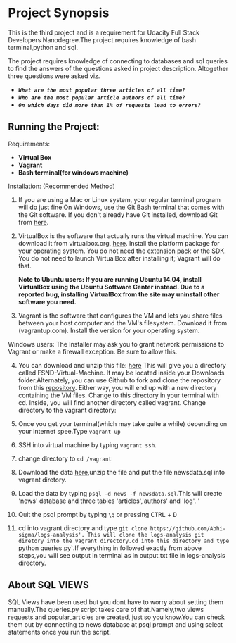 
# Project Synopsis

This is the third project and is a requirement for  Udacity Full Stack Developers Nanodegree.The project
requires knowledge of bash terminal,python and sql.

The project requires knowledge of connecting to databases and sql queries to find the answers of the questions asked in project description.
Altogether three questions were asked viz.
+ **_`What are the most popular three articles of all time?`_**
+ **_`Who are the most popular article authors of all time?`_**
+ **_`On which days did more than 1% of requests lead to errors?`_**


## Running the Project:

Requirements:
+ **Virtual Box**
+ **Vagrant**
+ **Bash terminal(for windows machine)**


Installation:
(Recommended Method)

1. If you are using a Mac or Linux system, your regular terminal program will do just fine.On Windows, 
use the Git Bash terminal that comes with the Git software.
If you don't already have Git installed, download Git from [here](git-scm.com). 

2. VirtualBox is the software that actually runs the virtual machine. You can download it from virtualbox.org, [here](https://www.virtualbox.org/wiki/Downloads). 
Install the platform package for your operating system. You do not need the extension pack or the SDK. You do not need 
to launch VirtualBox after installing it; Vagrant will do that.

	<strong>Note to Ubuntu users:
	If you are running Ubuntu 14.04, install VirtualBox using the Ubuntu Software Center instead.
	Due to a reported bug, installing VirtualBox from the site may uninstall other software you need.</strong>

3. Vagrant is the software that configures the VM and lets you share files between your host computer 
and the VM's filesystem. Download it from (vagrantup.com). Install the version for your operating system.

Windows users: The Installer may ask you to grant network permissions to Vagrant or make a firewall exception. Be sure to allow this.


4. You can download and unzip this file: [here](https://d17h27t6h515a5.cloudfront.net/topher/2017/June/5948287e_fsnd-virtual-machine/fsnd-virtual-machine.zip)
This will give you a directory called FSND-Virtual-Machine. 
It may be located inside your Downloads folder.Alternately, you can use Github to fork and 
clone the repository from this [repository](https://github.com/udacity/fullstack-nanodegree-vm). Either way, 
you will end up with a new directory containing the VM files. Change to this directory in your terminal with cd.
Inside, you will find another directory called vagrant. Change directory to the vagrant directory:

5. Once you get your terminal(which may take quite a while) depending on your internet spee.Type `vagrant up`

6. SSH into virtual machine by typing `vagrant ssh`.

7. change directory to `cd /vagrant`

8. Download the data [here](https://d17h27t6h515a5.cloudfront.net/topher/2016/August/57b5f748_newsdata/newsdata.zip),unzip the file and put the file newsdata.sql into vagrant diretory.

9. Load the data by typing `psql -d news -f newsdata.sql`.This will create 'news' database and three tables 'articles','authors' and 'log'.
'
10. Quit the psql prompt by typing `\q` or pressing <kbd>CTRL</kbd> + <kbd>D</kbd>

11. cd into vagrant directory and type `git clone https://github.com/Abhi-sigma/logs-analysis'.
This will clone the logs-analysis git diretory into the vagrant directory.cd into this directory and type `python queries.py`.If everything in followed
exactly from above steps,you will see output in terminal as in output.txt file in logs-analysis directory.


## About SQL VIEWS

SQL Views have been used but you dont have to worry about setting them manually.The queries.py script takes care of that.Namely,two views
requests and popular_articles are created, just so you know.You can check them out by connecting to news database at psql prompt and using select statements once you run the script.








 
